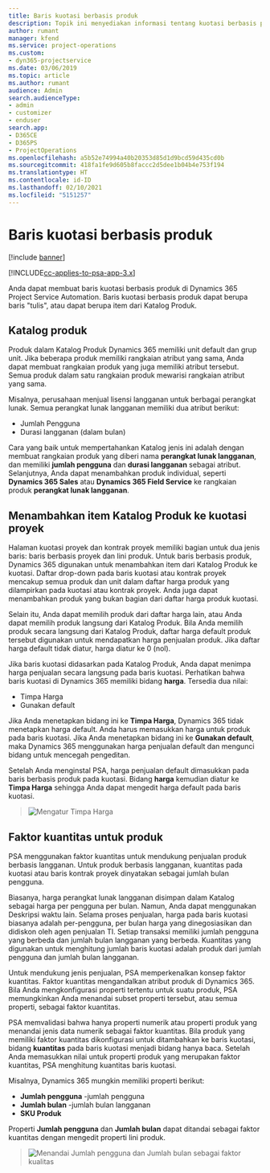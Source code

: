 ```yaml
---
title: Baris kuotasi berbasis produk
description: Topik ini menyediakan informasi tentang kuotasi berbasis produk.
author: rumant
manager: kfend
ms.service: project-operations
ms.custom:
- dyn365-projectservice
ms.date: 03/06/2019
ms.topic: article
ms.author: rumant
audience: Admin
search.audienceType:
- admin
- customizer
- enduser
search.app:
- D365CE
- D365PS
- ProjectOperations
ms.openlocfilehash: a5b52e74994a40b20353d85d1d9bcd59d435cd0b
ms.sourcegitcommit: 418fa1fe9d605b8faccc2d5dee1b04b4e753f194
ms.translationtype: HT
ms.contentlocale: id-ID
ms.lasthandoff: 02/10/2021
ms.locfileid: "5151257"
---
```

# <a name="product-based-quote-lines"></a>Baris kuotasi berbasis produk

[!include [banner](../includes/psa-now-project-operations.md)]

[!INCLUDE[cc-applies-to-psa-app-3.x](../includes/cc-applies-to-psa-app-3x.md)]


Anda dapat membuat baris kuotasi berbasis produk di Dynamics 365 Project Service Automation. Baris kuotasi berbasis produk dapat berupa baris "tulis", atau dapat berupa item dari Katalog Produk.

## <a name="product-catalog"></a>Katalog produk

Produk dalam Katalog Produk Dynamics 365 memiliki unit default dan grup unit. Jika beberapa produk memiliki rangkaian atribut yang sama, Anda dapat membuat rangkaian produk yang juga memiliki atribut tersebut. Semua produk dalam satu rangkaian produk mewarisi rangkaian atribut yang sama.

Misalnya, perusahaan menjual lisensi langganan untuk berbagai perangkat lunak. Semua perangkat lunak langganan memiliki dua atribut berikut:

- Jumlah Pengguna 
- Durasi langganan (dalam bulan)

Cara yang baik untuk mempertahankan Katalog jenis ini adalah dengan membuat rangkaian produk yang diberi nama **perangkat lunak langganan**, dan memiliki **jumlah pengguna** dan **durasi langganan** sebagai atribut. Selanjutnya, Anda dapat menambahkan produk individual, seperti **Dynamics 365 Sales** atau **Dynamics 365 Field Service** ke rangkaian produk **perangkat lunak langganan**.

## <a name="adding-product-catalog-items-to-a-project-quote"></a>Menambahkan item Katalog Produk ke kuotasi proyek

Halaman kuotasi proyek dan kontrak proyek memiliki bagian untuk dua jenis baris: baris berbasis proyek dan lini produk. Untuk baris berbasis produk, Dynamics 365 digunakan untuk menambahkan item dari Katalog Produk ke kuotasi. Daftar drop-down pada baris kuotasi atau kontrak proyek mencakup semua produk dan unit dalam daftar harga produk yang dilampirkan pada kuotasi atau kontrak proyek. Anda juga dapat menambahkan produk yang bukan bagian dari daftar harga produk kuotasi.

Selain itu, Anda dapat memilih produk dari daftar harga lain, atau Anda dapat memilih produk langsung dari Katalog Produk. Bila Anda memilih produk secara langsung dari Katalog Produk, daftar harga default produk tersebut digunakan untuk mendapatkan harga penjualan produk. Jika daftar harga default tidak diatur, harga diatur ke 0 (nol).

Jika baris kuotasi didasarkan pada Katalog Produk, Anda dapat menimpa harga penjualan secara langsung pada baris kuotasi. Perhatikan bahwa baris kuotasi di Dynamics 365 memiliki bidang **harga**. Tersedia dua nilai:

- Timpa Harga  
- Gunakan default

Jika Anda menetapkan bidang ini ke **Timpa Harga**, Dynamics 365 tidak menetapkan harga default. Anda harus memasukkan harga untuk produk pada baris kuotasi. Jika Anda menetapkan bidang ini ke **Gunakan default**, maka Dynamics 365 menggunakan harga penjualan default dan mengunci bidang untuk mencegah pengeditan.

Setelah Anda menginstal PSA, harga penjualan default dimasukkan pada baris berbasis produk pada kuotasi. Bidang **harga** kemudian diatur ke **Timpa Harga** sehingga Anda dapat mengedit harga default pada baris kuotasi.

> ![Mengatur Timpa Harga](media/basic-guide-10.png)
 
## <a name="quantity-factors-for-products"></a>Faktor kuantitas untuk produk

PSA menggunakan faktor kuantitas untuk mendukung penjualan produk berbasis langganan. Untuk produk berbasis langganan, kuantitas pada kuotasi atau baris kontrak proyek dinyatakan sebagai jumlah bulan pengguna.

Biasanya, harga perangkat lunak langganan disimpan dalam Katalog sebagai harga per pengguna per bulan. Namun, Anda dapat menggunakan Deskripsi waktu lain. Selama proses penjualan, harga pada baris kuotasi biasanya adalah per-pengguna, per bulan harga yang dinegosiasikan dan didiskon oleh agen penjualan TI. Setiap transaksi memiliki jumlah pengguna yang berbeda dan jumlah bulan langganan yang berbeda. Kuantitas yang digunakan untuk menghitung jumlah baris kuotasi adalah produk dari jumlah pengguna dan jumlah bulan langganan.

Untuk mendukung jenis penjualan, PSA memperkenalkan konsep faktor kuantitas. Faktor kuantitas mengandalkan atribut produk di Dynamics 365. Bila Anda mengkonfigurasi properti tertentu untuk suatu produk, PSA memungkinkan Anda menandai subset properti tersebut, atau semua properti, sebagai faktor kuantitas.

PSA memvalidasi bahwa hanya properti numerik atau properti produk yang menandai jenis data numerik sebagai faktor kuantitas. Bila produk yang memiliki faktor kuantitas dikonfigurasi untuk ditambahkan ke baris kuotasi, bidang **kuantitas** pada baris kuotasi menjadi bidang hanya baca. Setelah Anda memasukkan nilai untuk properti produk yang merupakan faktor kuantitas, PSA menghitung kuantitas baris kuotasi.

Misalnya, Dynamics 365 mungkin memiliki properti berikut: 

- **Jumlah pengguna** -jumlah pengguna 
- **Jumlah bulan** -jumlah bulan langganan
- **SKU Produk** 

Properti **Jumlah pengguna** dan **Jumlah bulan** dapat ditandai sebagai faktor kuantitas dengan mengedit properti lini produk. 

> ![Menandai Jumlah pengguna dan Jumlah bulan sebagai faktor kualitas](media/basic-guide-11.png)
 
